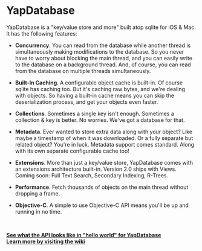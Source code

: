 YapDatabase
===========

YapDatabase is a "key/value store and more" built atop sqlite for iOS & Mac.
It has the following features:

* **Concurrency**. You can read from the database while another thread is simultaneously making modifications to the database. So you never have to worry about blocking the main thread, and you can easily write to the database on a background thread. And, of course, you can read from the database on multiple threads simultaneously.

* **Built-In Caching**. A configurable object cache is built-in. Of course sqlite has caching too. But it's caching raw bytes, and we're dealing with objects. So having a built-in cache means you can skip the deserialization process, and get your objects even faster.

* **Collections**. Sometimes a single key isn't enough. Sometimes a collection & key is better. No worries. We've got a database for that.

* **Metadata**. Ever wanted to store extra data along with your object? Like maybe a timestamp of when it was downloaded. Or a fully separate but related object? You're in luck. Metadata support comes standard. Along with its own separate configurable cache too!
 
* **Extensions**. More than just a key/value store, YapDatabase comes with an extensions architecture built-in. Version 2.0 ships with Views. Coming soon: Full Text Search, Secondary Indexing, R-Trees.
 
* **Performance**. Fetch thousands of objects on the main thread without dropping a frame.

* **Objective-C**. A simple to use Objective-C API means you'll be up and running in no time.

<br/>

**[See what the API looks like in "hello world" for YapDatabase](https://github.com/yaptv/YapDatabase/wiki/Hello-World)**<br/>
**[Learn more by visiting the wiki](https://github.com/yaptv/YapDatabase/wiki)**<br/>
